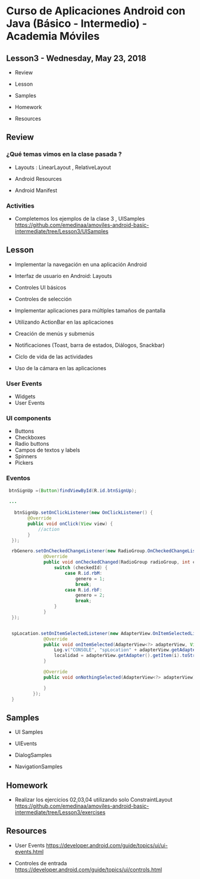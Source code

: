 # Curso de Aplicaciones Android con Java (Básico - Intermedio) - Academia Móviles

## Lesson3 - Wednesday, May 23, 2018

- Review

- Lesson

- Samples

- Homework

- Resources

## Review

### ¿Qué temas vimos en la clase pasada ?

- Layouts : LinearLayout , RelativeLayout

- Android Resources

- Android Manifest

### Activities

- Completemos los ejemplos de la clase 3 , UISamples https://github.com/emedinaa/amoviles-android-basic-intermediate/tree/Lesson3/UISamples

## Lesson

- Implementar la navegación en una aplicación Android

- Interfaz de usuario en Android: Layouts

- Controles UI básicos

- Controles de selección

- Implementar aplicaciones para múltiples tamaños de pantalla 

- Utilizando ActionBar en las aplicaciones

- Creación de menús y submenús

- Notificaciones (Toast, barra de estados, Diálogos, Snackbar)

- Ciclo de vida de las actividades

- Uso de la cámara en las aplicaciones

### User Events

  - Widgets
  - User Events

### UI components

- Buttons
- Checkboxes
- Radio buttons
- Campos de textos y labels
- Spinners
- Pickers

### Eventos

```java
 btnSignUp =(Button)findViewById(R.id.btnSignUp);
 
 ...
 
   btnSignUp.setOnClickListener(new OnClickListener() {
        @Override
        public void onClick(View view) {
            //action
        }
  });
```

```java
  rbGenero.setOnCheckedChangeListener(new RadioGroup.OnCheckedChangeListener() {
              @Override
              public void onCheckedChanged(RadioGroup radioGroup, int checkedId) {
                  switch (checkedId) {
                      case R.id.rbM:
                          genero = 1;
                          break;
                      case R.id.rbF:
                          genero = 2;
                          break;
                  }
              }
  });
```

```java

  spLocation.setOnItemSelectedListener(new AdapterView.OnItemSelectedListener() {
              @Override
              public void onItemSelected(AdapterView<?> adapterView, View view, int i, long l) {
                  Log.v("CONSOLE", "spLocation" + adapterView.getAdapter().getItem(i));
                  localidad = adapterView.getAdapter().getItem(i).toString();
              }

              @Override
              public void onNothingSelected(AdapterView<?> adapterView) {

              }
          });
  }
```
## Samples

- UI Samples

- UIEvents

- DialogSamples

- NavigationSamples

## Homework

- Realizar los ejercicios 02,03,04  utilizando solo ConstraintLayout https://github.com/emedinaa/amoviles-android-basic-intermediate/tree/Lesson3/exercises

## Resources

- User Events https://developer.android.com/guide/topics/ui/ui-events.html

- Controles de entrada https://developer.android.com/guide/topics/ui/controls.html

